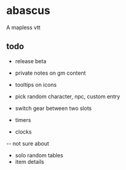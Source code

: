 # abascus

A mapless vtt

## todo

- release beta

- private notes on gm content
- tooltips on icons
- pick random character, npc, custom entry
- switch gear between two slots
- timers
- clocks

-- not sure about

- solo random tables
- item details

